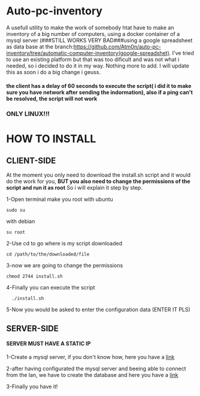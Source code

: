 # Auto-pc-inventory
A usefull utility to make the work of somebody htat have to make an inventory of a big number of computers, using a docker container of a mysql server (###STILL WORKS VERY BAD###using a google spreadsheet as data base at the branch:https://github.com/Atm0n/auto-pc-inventory/tree/automatic-computer-inventory(google-spreadshet).
I've tried to use an existing platform but that was too dificult and was not what i needed, so i decided to do it in my way.
Nothing more to add. I will update this as soon i do a big change i geuss.
#### the client has a delay of 60 seconds to execute the script( i did it to make sure you have network after sending the indormation), also if a ping can't be resolved, the script will not work
### ONLY LINUX!!!

# HOW TO INSTALL
## CLIENT-SIDE
At the moment you only need to download the install.sh script and it would do the work for you, **BUT you also need to change the permissions of the script and run it as root**
So i will explain it step by step.

1-Open terminal make you root
  with ubuntu
  ```
  sudo su
  ```
  with debian
  ```
  su root
  ```
2-Use cd to go where is my script downloaded
```
cd /path/to/the/downloaded/file
```
3-now we are going to change the permissions
  ```
  chmod 2744 install.sh
  ```
4-Finally you can execute the script
  ```
    ./install.sh
  ```
5-Now you would be asked to enter the configuration data (ENTER IT PLS)
## SERVER-SIDE
#### SERVER MUST HAVE A STATIC IP
1-Create a mysql server, if you don't know how, here you have a [link](http://lmgtfy.com/?q=how+to+make+a+mysql+server)

2-after having configurated the mysql server and beeing able to connect from the lan, we have to create the database and here you have a [link](https://github.com/Atm0n/auto-pc-inventory/edit/master/mysql_config)

3-Finally you have it!

